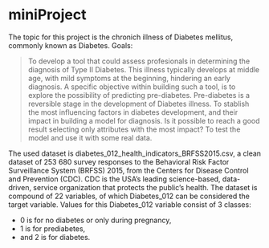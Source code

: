 # miniProject
The topic for this project is the chronich illness of Diabetes mellitus, commonly known as Diabetes.
Goals:
> To develop a tool that could assess profesionals in determining the diagnosis of Type II Diabetes. This illness typically develops at middle age, with mild symptoms at the beginning, hindering an early diagnosis.
> A specific objective within building such a tool, is to explore the possibility of predicting pre-diabetes. Pre-diabetes is a reversible stage in the development of Diabetes illness.
> To stablish the most influencing factors in diabetes development, and their impact in building a model for diagnosis. Is it possible to reach a good result selecting only attributes with the most impact?
> To test the model and use it with some real data.

The used dataset is diabetes_012_health_indicators_BRFSS2015.csv, a clean dataset of 253 680 survey responses to the Behavioral Risk Factor Surveillance System (BRFSS) 2015, from the Centers for Disease Control and Prevention (CDC). CDC is the USA’s leading science-based, data-driven, service organization that protects the public’s health.
The dataset is compound of 22 variables, of which Diabetes_012 can be considered the target variable. Values for this Diabetes_012 variable consist of 3 classes:

   - 0 is for no diabetes or only during pregnancy,
   - 1 is for prediabetes,
   - and 2 is for diabetes.

